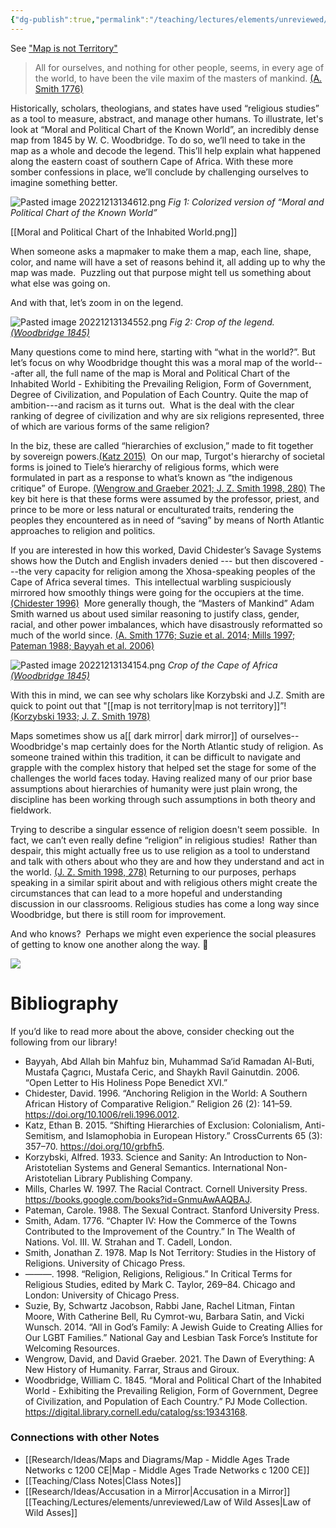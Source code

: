 ```yaml
---
{"dg-publish":true,"permalink":"/teaching/lectures/elements/unreviewed/essay-map-is-not-territory/","tags":["gardenEntry"]}
---
```



See ["Map is not Territory"](<https://docs.google.com/document/d/1Sk0ew8Wty-HhYh_3Jo1QrDt2B-vYaxUvOEUbQpS0JUc/edit?usp=sharing>)

> All for ourselves, and nothing for other people, seems, in every age of the world, to have been the vile maxim of the masters of mankind. [(A. Smith 1776)](https://www.zotero.org/google-docs/?wiEZCY)

Historically, scholars, theologians, and states have used “religious studies” as a tool to measure, abstract, and manage other humans. To illustrate, let's look at “Moral and Political Chart of the Known World”, an incredibly dense map from 1845 by W. C. Woodbridge. To do so, we’ll need to take in the map as a whole and decode the legend. This’ll help explain what happened along the eastern coast of southern Cape of Africa. With these more somber confessions in place, we’ll conclude by challenging ourselves to imagine something better.

![Pasted image 20221213134612.png](/img/user/attachments/Pasted%20image%2020221213134612.png)
*Fig 1: Colorized version of “Moral and Political Chart of the Known World”*

[[Moral and Political Chart of the Inhabited World.png]]

When someone asks a mapmaker to make them a map, each line, shape, color, and name will have a set of reasons behind it, all adding up to why the map was made.  Puzzling out that purpose might tell us something about what else was going on.

And with that, let’s zoom in on the legend.

![Pasted image 20221213134552.png](/img/user/attachments/Pasted%20image%2020221213134552.png)
*Fig 2: Crop of the legend. [(Woodbridge 1845)](https://www.zotero.org/google-docs/?iQkLMo)*

Many questions come to mind here, starting with “what in the world?”. But let’s focus on why Woodbridge thought this was a moral map of the world---after all, the full name of the map is Moral and Political Chart of the Inhabited World - Exhibiting the Prevailing Religion, Form of Government, Degree of Civilization, and Population of Each Country. Quite the map of ambition---and racism as it turns out.  What is the deal with the clear ranking of degree of civilization and why are six religions represented, three of which are various forms of the same religion?

In the biz, these are called “hierarchies of exclusion,” made to fit together by sovereign powers.[(Katz 2015)](https://www.zotero.org/google-docs/?nZMMYP)  On our map, Turgot's hierarchy of societal forms is joined to Tiele’s hierarchy of religious forms, which were formulated in part as a response to what’s known as “the indigenous critique” of Europe. [(Wengrow and Graeber 2021; J. Z. Smith 1998, 280)](https://www.zotero.org/google-docs/?ogdnBv) The key bit here is that these forms were assumed by the professor, priest, and prince to be more or less natural or enculturated traits, rendering the peoples they encountered as in need of “saving” by means of North Atlantic approaches to religion and politics.

If you are interested in how this worked, David Chidester’s Savage Systems shows how the Dutch and English invaders denied --- but then discovered ---the very capacity for religion among the Xhosa-speaking peoples of the Cape of Africa several times.  This intellectual warbling suspiciously mirrored how smoothly things were going for the occupiers at the time. [(Chidester 1996)](https://www.zotero.org/google-docs/?QUR90q)  More generally though, the “Masters of Mankind” Adam Smith warned us about used similar reasoning to justify class, gender, racial, and other power imbalances, which have disastrously reformatted so much of the world since. [(A. Smith 1776; Suzie et al. 2014; Mills 1997; Pateman 1988; Bayyah et al. 2006)](https://www.zotero.org/google-docs/?GfUg4T)

![Pasted image 20221213134154.png](/img/user/attachments/Pasted%20image%2020221213134154.png)
*Crop of the Cape of Africa [(Woodbridge 1845)](https://www.zotero.org/google-docs/?cR6MNU)*

With this in mind, we can see why scholars like Korzybski and J.Z. Smith are quick to point out that "[[map is not territory\|map is not territory]]”! [(Korzybski 1933; J. Z. Smith 1978)](https://www.zotero.org/google-docs/?vJcNg4) 

Maps sometimes show us a[[ dark mirror\| dark mirror]] of ourselves--Woodbridge's map certainly does for the North Atlantic study of religion. As someone trained within this tradition, it can be difficult to navigate and grapple with the complex history that helped set the stage for some of the challenges the world faces today. Having realized many of our prior base assumptions about hierarchies of humanity were just plain wrong, the discipline has been working through such assumptions in both theory and fieldwork.

Trying to describe a singular essence of religion doesn't seem possible.  In fact, we can’t even really define “religion” in religious studies!  Rather than despair, this might actually free us to use religion as a tool to understand and talk with others about who they are and how they understand and act in the world. [(J. Z. Smith 1998, 278)](https://www.zotero.org/google-docs/?09ZRNd) Returning to our purposes, perhaps speaking in a similar spirit about and with religious others might create the circumstances that can lead to a more hopeful and understanding discussion in our classrooms. Religious studies has come a long way since Woodbridge, but there is still room for improvement. 

And who knows?  Perhaps we might even experience the social pleasures of getting to know one another along the way. 🙂

![](https://lh4.googleusercontent.com/lnaCsuJOAqmGbfS_cOjIl8DHYUeNuBpQLeaHPAtJVoJ8yefTNhJro7T1Mom-hsCWCvdOSRZVJHFz2NgexKgJF5qKufqm815NyO8RPQxwy1HJpJbyyBAoTMCHVMOeUBqirTIXAlL61-z1iPL_VkLpBjOqZQu2LkvynJCDWys23xoLmF0YrTLwwUImz2tDqg)

# Bibliography

If you’d like to read more about the above, consider checking out the following from our library!

- Bayyah, Abd Allah bin Mahfuz bin, Muhammad Sa‘id Ramadan Al-Buti, Mustafa Çagrıcı, Mustafa Ceric, and Shaykh Ravil Gainutdin. 2006. “Open Letter to His Holiness Pope Benedict XVI.”
- Chidester, David. 1996. “Anchoring Religion in the World: A Southern African History of Comparative Religion.” Religion 26 (2): 141–59. https://doi.org/10.1006/reli.1996.0012.
- Katz, Ethan B. 2015. “Shifting Hierarchies of Exclusion: Colonialism, Anti-Semitism, and Islamophobia in European History.” CrossCurrents 65 (3): 357–70. https://doi.org/10/grbfh5.
- Korzybski, Alfred. 1933. Science and Sanity: An Introduction to Non-Aristotelian Systems and General Semantics. International Non-Aristotelian Library Publishing Company.
- Mills, Charles W. 1997. The Racial Contract. Cornell University Press. https://books.google.com/books?id=GnmuAwAAQBAJ.
- Pateman, Carole. 1988. The Sexual Contract. Stanford University Press.
- Smith, Adam. 1776. “Chapter IV: How the Commerce of the Towns Contributed to the Improvement of the Country.” In The Wealth of Nations. Vol. III. W. Strahan and T. Cadell, London.
- Smith, Jonathan Z. 1978. Map Is Not Territory: Studies in the History of Religions. University of Chicago Press.
- ———. 1998. “Religion, Religions, Religious.” In Critical Terms for Religious Studies, edited by Mark C. Taylor, 269–84. Chicago and London: University of Chicago Press.
- Suzie, By, Schwartz Jacobson, Rabbi Jane, Rachel Litman, Fintan Moore, With Catherine Bell, Ru Cymrot-wu, Barbara Satin, and Vicki Wunsch. 2014. “All in God’s Family: A Jewish Guide to Creating Allies for Our LGBT Families.” National Gay and Lesbian Task Force’s Institute for Welcoming Resources.
- Wengrow, David, and David Graeber. 2021. The Dawn of Everything: A New History of Humanity. Farrar, Straus and Giroux.
- Woodbridge, William C. 1845. “Moral and Political Chart of the Inhabited World - Exhibiting the Prevailing Religion, Form of Government, Degree of Civilization, and Population of Each Country.” PJ Mode Collection. https://digital.library.cornell.edu/catalog/ss:19343168.

### Connections with other Notes
- [[Research/Ideas/Maps and Diagrams/Map - Middle Ages Trade Networks c 1200 CE\|Map - Middle Ages Trade Networks c 1200 CE]]
- [[Teaching/Class Notes\|Class Notes]]
- [[Research/Ideas/Accusation in a Mirror\|Accusation in a Mirror]]
[[Teaching/Lectures/elements/unreviewed/Law of Wild Asses\|Law of Wild Asses]]

